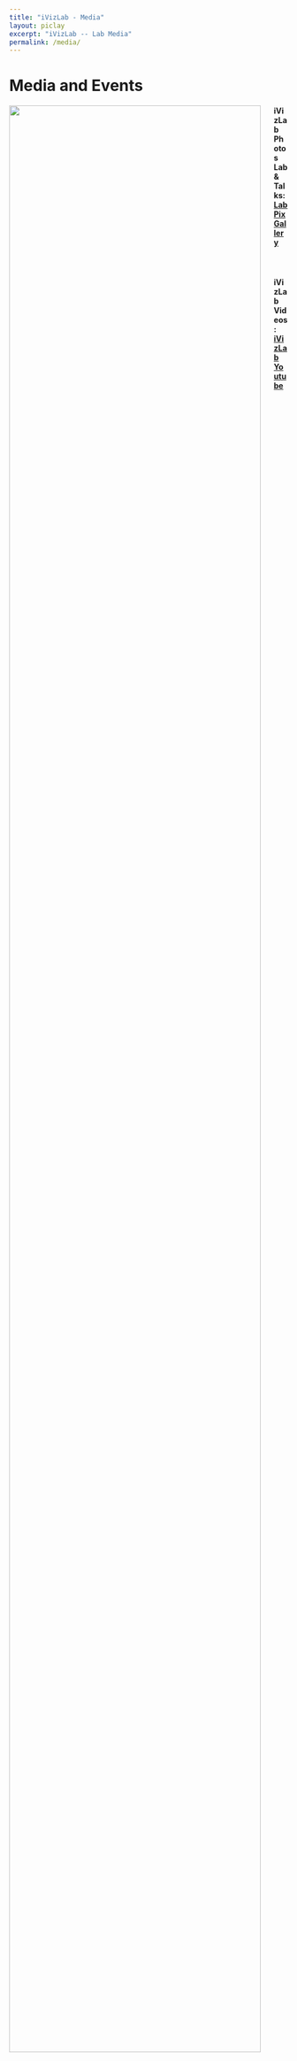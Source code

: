 ```yaml
---
title: "iVizLab - Media"
layout: piclay
excerpt: "iVizLab -- Lab Media"
permalink: /media/
---
```


# Media and Events 

<img src="{{ site.url }}{{ site.baseurl }}/images/people/labPano.jpg" class="img-responsive" width="95%" style="float: left" />

#### iVizLab Photos Lab & Talks: [Lab Pix Gallery](https://photos.app.goo.gl/yHZxBAEY2WLHWEzX9)
<br>

#### iVizLab Videos:  [iVizLab Youtube](https://www.youtube.com/channel/UCMCLjA-uXGBajlp6Dj6Mj8A)

<br>
<br>
